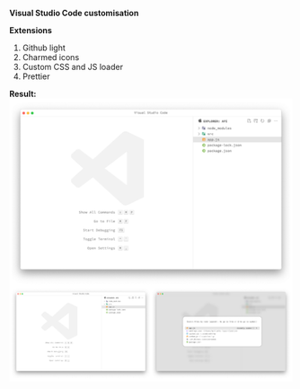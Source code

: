 **Visual Studio Code customisation**

**Extensions**
  1. Github light
  2. Charmed icons
  3. Custom CSS and JS loader
  4. Prettier

**Result:**
![](./result.jpg)

